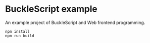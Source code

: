 # BuckleScript example

An example project of BuckleScript and Web frontend programming.

```
npm install
npm run build
```
